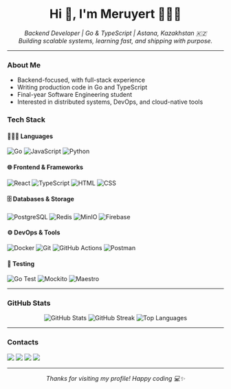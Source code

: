<h1 align="center">Hi 👋, I'm Meruyert 👩🏻‍💻</h1>

<p align="center">
  <em>Backend Developer | Go & TypeScript | Astana, Kazakhstan 🇰🇿</em><br>
  <em>Building scalable systems, learning fast, and shipping with purpose.</em>
</p>

---

### About Me

- Backend-focused, with full-stack experience  
- Writing production code in Go and TypeScript  
- Final-year Software Engineering student  
- Interested in distributed systems, DevOps, and cloud-native tools  


### Tech Stack

#### 👩🏻‍💻 Languages
![Go](https://img.shields.io/badge/-Go-00ADD8?style=for-the-badge&logo=go&logoColor=black)
![JavaScript](https://img.shields.io/badge/-JavaScript-F7DF1E?style=for-the-badge&logo=javascript&logoColor=black)
![Python](https://img.shields.io/badge/-Python-3776AB?style=for-the-badge&logo=python&logoColor=white)

#### 🌐 Frontend & Frameworks
![React](https://img.shields.io/badge/-React-61DAFB?style=for-the-badge&logo=react&logoColor=black)
![TypeScript](https://img.shields.io/badge/-TypeScript-3178C6?style=for-the-badge&logo=typescript&logoColor=white)
![HTML](https://img.shields.io/badge/-HTML5-E34F26?style=for-the-badge&logo=html5&logoColor=white)
![CSS](https://img.shields.io/badge/-CSS3-1572B6?style=for-the-badge&logo=css3&logoColor=white)

#### 🗄 Databases & Storage
![PostgreSQL](https://img.shields.io/badge/-PostgreSQL-336791?style=for-the-badge&logo=postgresql&logoColor=white)
![Redis](https://img.shields.io/badge/-Redis-DC382D?style=for-the-badge&logo=redis&logoColor=white)
![MinIO](https://img.shields.io/badge/-MinIO-CF2A27?style=for-the-badge&logo=minio&logoColor=white)
![Firebase](https://img.shields.io/badge/-Firebase-FFCA28?style=for-the-badge&logo=firebase&logoColor=black)

#### ⚙️ DevOps & Tools
![Docker](https://img.shields.io/badge/-Docker-2496ED?style=for-the-badge&logo=docker&logoColor=white)
![Git](https://img.shields.io/badge/-Git-F05032?style=for-the-badge&logo=git&logoColor=white)
![GitHub Actions](https://img.shields.io/badge/-GitHub%20Actions-2088FF?style=for-the-badge&logo=github-actions&logoColor=white)
![Postman](https://img.shields.io/badge/-Postman-FF6C37?style=for-the-badge&logo=postman&logoColor=white)

#### 🧪 Testing
![Go Test](https://img.shields.io/badge/-Go%20Test-00ADD8?style=for-the-badge&logo=go&logoColor=white)
![Mockito](https://img.shields.io/badge/-Mockito-29BEB0?style=for-the-badge&logo=java&logoColor=white)
![Maestro](https://img.shields.io/badge/-Maestro-1C1C1E?style=for-the-badge&logo=apple&logoColor=white)

---

### GitHub Stats

<p align="center">
  <img src="https://github-readme-stats.vercel.app/api?username=meruyert4&theme=midnight-purple&hide_border=false&count_private=true" alt="GitHub Stats" />
  <img src="https://github-readme-streak-stats.herokuapp.com/?user=meruyert4&theme=midnight-purple&hide_border=false" alt="GitHub Streak" />
  <img src="https://github-readme-stats.vercel.app/api/top-langs/?username=meruyert4&theme=midnight-purple&layout=compact&hide_border=false" alt="Top Languages" />
</p>

---

### Contacts

<p align="left">
  <a href="mailto:meruyertbauyrzhanqyzy@gmail.com"><img src="https://img.shields.io/badge/Gmail-D14836?style=for-the-badge&logo=gmail&logoColor=white" /></a>
  <a href="https://t.me/meruyert4"><img src="https://img.shields.io/badge/-Telegram-2CA5E0?style=for-the-badge&logo=telegram&logoColor=white" /></a>
  <a href="https://www.linkedin.com/in/meruyert-boranbay-60688829b/"><img src="https://img.shields.io/badge/-LinkedIn-0077B5?style=for-the-badge&logo=linkedin&logoColor=white" /></a>
  <a href="https://leetcode.com/u/Meruyert4/"><img src="https://img.shields.io/badge/-LeetCode-FFA116?style=for-the-badge&logo=leetcode&logoColor=black" /></a>
</p>

---

<p align="center"><i>Thanks for visiting my profile! Happy coding 💻✨</i></p>